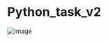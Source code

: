 # Python_task_v2

![image](https://github.com/user-attachments/assets/b5178359-2c18-4708-a75e-91e7a4f29d95)


